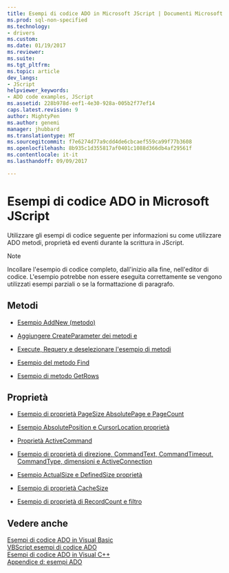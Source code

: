 ```yaml
---
title: Esempi di codice ADO in Microsoft JScript | Documenti Microsoft
ms.prod: sql-non-specified
ms.technology:
- drivers
ms.custom: 
ms.date: 01/19/2017
ms.reviewer: 
ms.suite: 
ms.tgt_pltfrm: 
ms.topic: article
dev_langs:
- JScript
helpviewer_keywords:
- ADO code examples, JScript
ms.assetid: 228b978d-eef1-4e30-928a-005b2f77ef14
caps.latest.revision: 9
author: MightyPen
ms.author: genemi
manager: jhubbard
ms.translationtype: MT
ms.sourcegitcommit: f7e6274d77a9cdd4de6cbcaef559ca99f77b3608
ms.openlocfilehash: 8b935c1d355817af0401c1088d366db4af29561f
ms.contentlocale: it-it
ms.lasthandoff: 09/09/2017

---
```

# <a name="ado-code-examples-in-microsoft-jscript"></a>Esempi di codice ADO in Microsoft JScript
Utilizzare gli esempi di codice seguente per informazioni su come utilizzare ADO metodi, proprietà ed eventi durante la scrittura in JScript.  
  
> [!NOTE]
>  Incollare l'esempio di codice completo, dall'inizio alla fine, nell'editor di codice. L'esempio potrebbe non essere eseguita correttamente se vengono utilizzati esempi parziali o se la formattazione di paragrafo.  
  
## <a name="methods"></a>Metodi  
  
-   [Esempio AddNew (metodo)](../../../ado/reference/ado-api/addnew-method-example-jscript.md)  
  
-   [Aggiungere CreateParameter dei metodi e](../../../ado/reference/ado-api/append-and-createparameter-methods-example-jscript.md)  
  
-   [Execute, Requery e deselezionare l'esempio di metodi](../../../ado/reference/ado-api/execute-requery-and-clear-methods-example-jscript.md)  
  
-   [Esempio del metodo Find](../../../ado/reference/ado-api/find-method-example-jscript.md)  
  
-   [Esempio di metodo GetRows](../../../ado/reference/ado-api/getrows-method-example-vb.md)  
  
## <a name="properties"></a>Proprietà  
  
-   [Esempio di proprietà PageSize AbsolutePage e PageCount](../../../ado/reference/ado-api/absolutepage-pagecount-and-pagesize-properties-example-jscript.md)  
  
-   [Esempio AbsolutePosition e CursorLocation proprietà](../../../ado/reference/ado-api/absoluteposition-and-cursorlocation-properties-example-jscript.md)  
  
-   [Proprietà ActiveCommand](../../../ado/reference/ado-api/activecommand-property-example-jscript.md)  
  
-   [Esempio di proprietà di direzione, CommandText, CommandTimeout, CommandType, dimensioni e ActiveConnection](../../../ado/reference/ado-api/activeconnection-commandtext-timeout-type-size-example-jscript.md)  
  
-   [Esempio ActualSize e DefinedSize proprietà](../../../ado/reference/ado-api/actualsize-and-definedsize-properties-example-jscript.md)  
  
-   [Esempio di proprietà CacheSize](../../../ado/reference/ado-api/cachesize-property-example-jscript.md)  
  
-   [Esempio di proprietà di RecordCount e filtro](../../../ado/reference/ado-api/filter-and-recordcount-properties-example-jscript.md)  
  
## <a name="see-also"></a>Vedere anche  
 [Esempi di codice ADO in Visual Basic](../../../ado/reference/ado-api/ado-code-examples-in-visual-basic.md)   
 [VBScript esempi di codice ADO](../../../ado/reference/ado-api/ado-code-examples-vbscript.md)   
 [Esempi di codice ADO in Visual C++](../../../ado/reference/ado-api/ado-code-examples-in-visual-c.md)   
 [Appendice d: esempi ADO](../../../ado/guide/appendixes/appendix-d-ado-samples.md)
